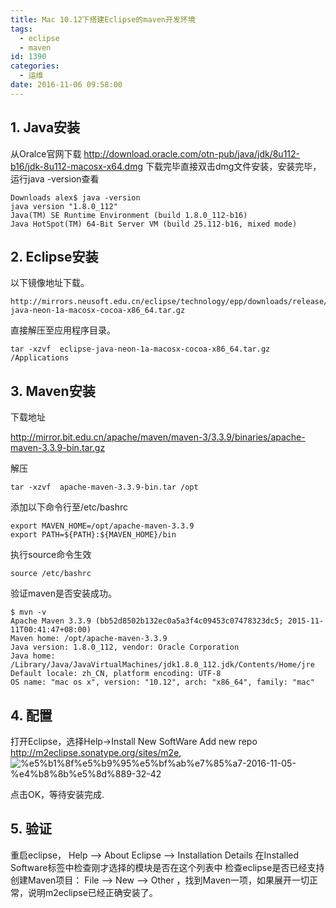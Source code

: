 ```yaml
---
title: Mac 10.12下搭建Eclipse的maven开发环境
tags:
  - eclipse
  - maven
id: 1390
categories:
  - 运维
date: 2016-11-06 09:58:00
---
```


## 1. Java安装
从Oralce官网下载
http://download.oracle.com/otn-pub/java/jdk/8u112-b16/jdk-8u112-macosx-x64.dmg
下载完毕直接双击dmg文件安装，安装完毕，运行java -version查看

    Downloads alex$ java -version
    java version "1.8.0_112"
    Java(TM) SE Runtime Environment (build 1.8.0_112-b16)
    Java HotSpot(TM) 64-Bit Server VM (build 25.112-b16, mixed mode)

## 2. Eclipse安装
以下镜像地址下载。

    http://mirrors.neusoft.edu.cn/eclipse/technology/epp/downloads/release/neon/1a/eclipse-java-neon-1a-macosx-cocoa-x86_64.tar.gz

直接解压至应用程序目录。
    
    tar -xzvf  eclipse-java-neon-1a-macosx-cocoa-x86_64.tar.gz /Applications

## 3. Maven安装
下载地址

http://mirror.bit.edu.cn/apache/maven/maven-3/3.3.9/binaries/apache-maven-3.3.9-bin.tar.gz

解压
    
    tar -xzvf  apache-maven-3.3.9-bin.tar /opt
添加以下命令行至/etc/bashrc
    
    export MAVEN_HOME=/opt/apache-maven-3.3.9
    export PATH=${PATH}:${MAVEN_HOME}/bin
执行source命令生效
    
    source /etc/bashrc
验证maven是否安装成功。
    
    $ mvn -v
    Apache Maven 3.3.9 (bb52d8502b132ec0a5a3f4c09453c07478323dc5; 2015-11-11T00:41:47+08:00)
    Maven home: /opt/apache-maven-3.3.9
    Java version: 1.8.0_112, vendor: Oracle Corporation
    Java home: /Library/Java/JavaVirtualMachines/jdk1.8.0_112.jdk/Contents/Home/jre
    Default locale: zh_CN, platform encoding: UTF-8
    OS name: "mac os x", version: "10.12", arch: "x86_64", family: "mac"

## 4. 配置
打开Eclipse，选择Help->Install New SoftWare
Add new repo
http://m2eclipse.sonatype.org/sites/m2e,
![%e5%b1%8f%e5%b9%95%e5%bf%ab%e7%85%a7-2016-11-05-%e4%b8%8b%e5%8d%889-32-42](http://orufryv17.bkt.clouddn.com/wp-content/uploads/2016/11/屏幕快照-2016-11-05-下午9.32.42.png)

点击OK，等待安装完成.

## 5. 验证
重启eclipse， Help --> About Eclipse --> Installation Details
在Installed Software标签中检查刚才选择的模块是否在这个列表中
检查eclipse是否已经支持创建Maven项目：
File --> New --> Other ，找到Maven一项，如果展开一切正常，说明m2eclipse已经正确安装了。